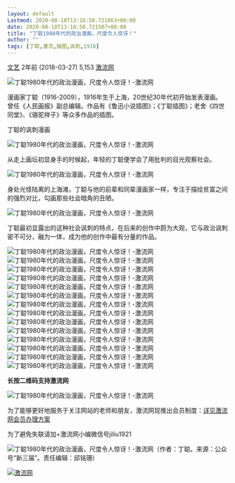 ```yaml
---
layout: default
Lastmod: 2020-08-18T13:18:58.721863+00:00
date: 2020-08-18T13:18:58.721507+00:00
title: "丁聪1980年代的政治漫画，尺度令人惊讶！"
author: ""
tags: [丁聪,激流,插图,讽刺,1916]
---
```


[文艺](http://www.jiliuwang.net/archives/category/%e6%96%87%e8%89%ba) 2年前 (2018-03-27) 5,153 [激流网](http://www.jiliuwang.net/archives/author/gdbcc)

![丁聪1980年代的政治漫画，尺度令人惊讶！-激流网](https://images.weserv.nl/?url=/wp-content/uploads/2018/03/20180327015315_35273.jpg)

漫画家丁聪（1916-2009），1916年生于上海，20世纪30年代初开始发表漫画。曾任《人民画报》副总编辑。作品有《鲁迅小说插图》；《丁聪插图》；老舍《四世同堂》、《骆驼祥子》等众多作品的插图。

丁聪的讽刺漫画

![丁聪1980年代的政治漫画，尺度令人惊讶！-激流网](https://images.weserv.nl/?url=/wp-content/uploads/2018/03/20180327015432_66010.jpg)

从走上画坛初显身手的时候起，年轻的丁聪便学会了用批判的目光观察社会。

![丁聪1980年代的政治漫画，尺度令人惊讶！-激流网](https://images.weserv.nl/?url=/wp-content/uploads/2018/03/20180327015507_89637.jpg)

身处光怪陆离的上海滩，丁聪与他的前辈和同辈漫画家一样，专注于描绘贫富之间的强烈对比，勾画那些社会暗角的丑陋。

![丁聪1980年代的政治漫画，尺度令人惊讶！-激流网](https://images.weserv.nl/?url=/wp-content/uploads/2018/03/20180327015550_32946.jpg)

丁聪最初显露出的这种社会讽刺的特点，在后来的创作中蔚为大观，它与政治讽刺密不可分，融为一体，成为他的创作中最有分量的作品。

![丁聪1980年代的政治漫画，尺度令人惊讶！-激流网](https://images.weserv.nl/?url=/wp-content/uploads/2018/03/20180327020153_17248.jpg)![丁聪1980年代的政治漫画，尺度令人惊讶！-激流网](https://images.weserv.nl/?url=/wp-content/uploads/2018/03/20180327020153_89859.jpg)![丁聪1980年代的政治漫画，尺度令人惊讶！-激流网](https://images.weserv.nl/?url=/wp-content/uploads/2018/03/20180327020154_81216.jpg)![丁聪1980年代的政治漫画，尺度令人惊讶！-激流网](https://images.weserv.nl/?url=/wp-content/uploads/2018/03/20180327020154_24636.jpg)![丁聪1980年代的政治漫画，尺度令人惊讶！-激流网](https://images.weserv.nl/?url=/wp-content/uploads/2018/03/20180327020155_43121.jpg)![丁聪1980年代的政治漫画，尺度令人惊讶！-激流网](https://images.weserv.nl/?url=/wp-content/uploads/2018/03/20180327020155_33381.jpg)![丁聪1980年代的政治漫画，尺度令人惊讶！-激流网](https://images.weserv.nl/?url=/wp-content/uploads/2018/03/20180327020156_88019.jpg)![丁聪1980年代的政治漫画，尺度令人惊讶！-激流网](https://images.weserv.nl/?url=/wp-content/uploads/2018/03/20180327020157_41036.jpg)![丁聪1980年代的政治漫画，尺度令人惊讶！-激流网](https://images.weserv.nl/?url=/wp-content/uploads/2018/03/20180327020157_90749.jpg)![丁聪1980年代的政治漫画，尺度令人惊讶！-激流网](https://images.weserv.nl/?url=/wp-content/uploads/2018/03/20180327020158_34043.jpg)![丁聪1980年代的政治漫画，尺度令人惊讶！-激流网](https://images.weserv.nl/?url=/wp-content/uploads/2018/03/20180327020158_46996.jpg)![丁聪1980年代的政治漫画，尺度令人惊讶！-激流网](https://images.weserv.nl/?url=/wp-content/uploads/2018/03/20180327020159_48382.jpg)![丁聪1980年代的政治漫画，尺度令人惊讶！-激流网](https://images.weserv.nl/?url=/wp-content/uploads/2018/03/20180327020159_64376.jpg)![丁聪1980年代的政治漫画，尺度令人惊讶！-激流网](https://images.weserv.nl/?url=/wp-content/uploads/2018/03/20180327020159_78429.jpg)

**长按二维码支持激流网**

![丁聪1980年代的政治漫画，尺度令人惊讶！-激流网](https://images.weserv.nl/?url=/wp-content/uploads/2018/03/20180327015028_74701.jpg)

为了能够更好地服务于关注网站的老师和朋友，激流网现推出会员制度：[详见激流网会员办理方案](http://jiliuwang.net/archives/49464)

为了避免失联请加+激流网小编微信号jiliu1921

![丁聪1980年代的政治漫画，尺度令人惊讶！-激流网](https://images.weserv.nl/?url=/wp-content/uploads/2018/03/20180327015038_81518.jpg)（作者：丁聪。来源：公众号“新三届”。责任编辑：邱铭珊）

[![激流网](https://images.weserv.nl/?url=http%3A//jiliuwang.net/wp-content/uploads/2016/09/cropped-cropped-cropped-150-2.png)](http://jiliuwang.net/)

